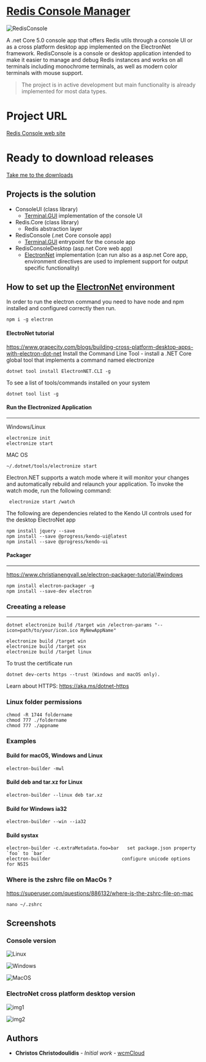 # [Redis Console Manager](http://redisconsole.com "Redis Console Manager Home")
![RedisConsole](https://img1.wsimg.com/isteam/ip/c44d55e4-8322-4577-ba80-be3a1c589268/android-chrome-512x512.png/:/rs=h:200/qt=q:95)

A .net Core 5.0 console app that offers Redis utils through a console UI or as a cross platform desktop app implemented on the ElectronNet framework.
RedisConsole is a console or desktop application intended to make it easier to manage and debug Redis instances and works on all terminals including monochrome terminals, as well as modern color terminals with mouse support.

> The project is in active development but main functionality is already implemented for most data types.

# Project URL
[Redis Console web site](https://redisconsole.com)

# Ready to download releases
[Take me to the downloads](https://redisconsole.com/#1d5d717a-fde5-4c23-b2c7-d562d20a9408)

## Projects is the solution
* ConsoleUI (class library)
  * [Terminal.GUI](https://github.com/migueldeicaza/gui.cs) implementation of the console UI
* Redis.Core (class library)
  * Redis abstraction layer
* RedisConsole (.net Core console app)
  * [Terminal.GUI](https://github.com/migueldeicaza/gui.cs) entrypoint for the console app
* RedisConsoleDesktop (asp.net Core web app)
  * [ElectronNet](https://github.com/ElectronNET/Electron.NET) implementation (can run also as a asp.net Core app, environment directives are used to implement support for output specific functionality)

## How to set up the [ElectronNet](https://github.com/ElectronNET/Electron.NET) environment
In order to run the electron command you need to have node and npm installed and configured correctly then run.
```
npm i -g electron
```

#### ElectroNet tutorial
https://www.grapecity.com/blogs/building-cross-platform-desktop-apps-with-electron-dot-net
Install the Command Line Tool - install a .NET Core global tool that implements a command named electronize
```
dotnet tool install ElectronNET.CLI -g  
```

To see a list of tools/commands installed on your system
```
dotnet tool list -g
```

#### Run the Electronized Application
-------------
Windows/Linux
```
electronize init  
electronize start
```

MAC OS
```
~/.dotnet/tools/electronize start
```

Electron.NET supports a watch mode where it will monitor your changes and automatically rebuild and relaunch your application. To invoke the watch mode, run the following command:
```
 electronize start /watch  
```

The following are dependencies related to the Kendo UI controls used for the desktop ElectroNet app
```
npm install jquery --save
npm install --save @progress/kendo-ui@latest
npm install --save @progress/kendo-ui
```

#### Packager
-------------
https://www.christianengvall.se/electron-packager-tutorial/#windows
```
npm install electron-packager -g
npm install --save-dev electron
```


### Creeating a release
-------------
```
dotnet electronize build /target win /electron-params "--icon=path/to/your/icon.ico MyNewAppName"

electronize build /target win
electronize build /target osx
electronize build /target linux
```

To trust the certificate run 
```
dotnet dev-certs https --trust (Windows and macOS only).
```
Learn about HTTPS: https://aka.ms/dotnet-https


### Linux folder permissions
```
chmod -R 1744 foldername
chmod 777 ./foldername
chmod 777 ./appname
```

### Examples
#### Build for macOS, Windows and Linux
```
electron-builder -mwl
```

#### Build deb and tar.xz for Linux
```
electron-builder --linux deb tar.xz       
```

#### Build for Windows ia32
```
electron-builder --win --ia32             
```

#### Build systax
```
electron-builder -c.extraMetadata.foo=bar	set package.json property `foo` to `bar`
electron-builder                          configure unicode options for NSIS
```

### Where is the zshrc file on MacOs ?
https://superuser.com/questions/886132/where-is-the-zshrc-file-on-mac
```
nano ~/.zshrc
```

## Screenshots
### Console version
![Linux](https://media-exp3.licdn.com/dms/image/C4E12AQHtyP2Cj02-MA/article-inline_image-shrink_1000_1488/0/1589279908317?e=1632355200&v=beta&t=KtMeDLzCHCMSylrVliC4YBzaIJDU5JBQ8v27jgXkE4Y)

![Windows](https://img1.wsimg.com/isteam/ip/c44d55e4-8322-4577-ba80-be3a1c589268/RC03-0001.PNG/:/cr=t:0%25,l:0%25,w:100%25,h:100%25/rs=w:1240,h:620,cg:true)

![MacOS](https://img1.wsimg.com/isteam/ip/c44d55e4-8322-4577-ba80-be3a1c589268/OSX2-0001.PNG/:/cr=t:0%25,l:0%25,w:100%25,h:100%25/rs=w:600,h:300,cg:true)

### ElectroNet cross platform desktop version
![img1](https://media-exp3.licdn.com/dms/image/C4D12AQHShPY0Enj0RA/article-inline_image-shrink_1000_1488/0/1626783947307?e=1632355200&v=beta&t=KqwDDK8zm3byWPpLuwlkQCLFi1SAve72e9s0TM_iN2E)

![img2](https://media-exp3.licdn.com/dms/image/C4D12AQFjTANo65VE7g/article-inline_image-shrink_1000_1488/0/1626783967103?e=1632355200&v=beta&t=Yt4EjiV-Q2xMj30UTVTRqA9eGHUcfWHsfnM2pd7a3dw)

## Authors

* **Christos Christodoulidis** - *Initial work* - [wcmCloud](https://github.com/wcmCloud)
